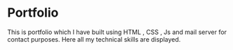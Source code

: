 # Portfolio
This is portfolio which I have built using HTML , CSS , Js and mail server for contact purposes. Here all my technical skills are displayed.
